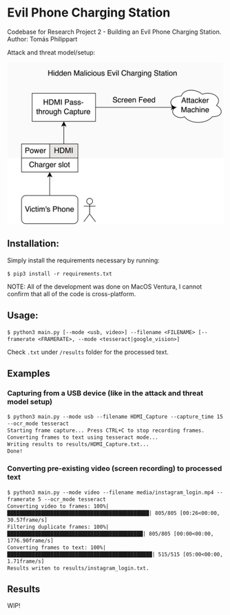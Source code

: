 # Evil Phone Charging Station
Codebase for Research Project 2 - Building an Evil Phone Charging Station. 
Author: Tomás Philippart

Attack and threat model/setup:

![Attack model](docs/AttackAndThreatModel.png)

## Installation:

Simply install the requirements necessary by running:

```console
$ pip3 install -r requirements.txt
```

NOTE: All of the development was done on MacOS Ventura, I cannot confirm that all of the code is cross-platform.

## Usage: 

```console
$ python3 main.py [--mode <usb, video>] --filename <FILENAME> [--framerate <FRAMERATE>, --mode <tesseract|google_vision>]
```

Check ``.txt`` under ``/results`` folder for the processed text.

## Examples

### Capturing from a USB device (like in the attack and threat model setup)

```console
$ python3 main.py --mode usb --filename HDMI_Capture --capture_time 15 --ocr_mode tesseract
Starting frame capture... Press CTRL+C to stop recording frames.
Converting frames to text using tesseract mode...
Writing results to results/HDMI_Capture.txt...
Done!
```

### Converting pre-existing video (screen recording) to processed text

```console
$ python3 main.py --mode video --filename media/instagram_login.mp4 --framerate 5 --ocr_mode tesseract
Converting video to frames: 100%|██████████████████████████████████████████████| 805/805 [00:26<00:00, 30.57frame/s]
Filtering duplicate frames: 100%|████████████████████████████████████████████| 805/805 [00:00<00:00, 1776.90frame/s]
Converting frames to text: 100%|███████████████████████████████████████████████| 515/515 [05:00<00:00,  1.71frame/s]
Results writen to results/instagram_login.txt.
```

## Results

WIP!
